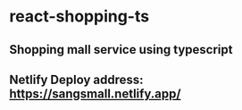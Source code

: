 # react-shopping-ts
## Shopping mall service using typescript
## Netlify Deploy address: https://sangsmall.netlify.app/
